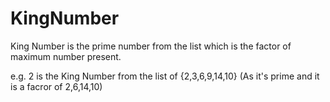 # KingNumber
King Number is the prime number from the list which is the factor of maximum number present.

e.g. 2 is the King Number from the list of {2,3,6,9,14,10} (As it's prime and it is a facror of 2,6,14,10)

